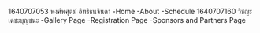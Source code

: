 1640707053 พงศ์พศุตม์ อิทธิธนจินดา 
-Home
-About
-Schedule
1640707160 วิชญะ เดชะบุญชนะ
-Gallery Page 
-Registration Page 
-Sponsors and Partners Page

